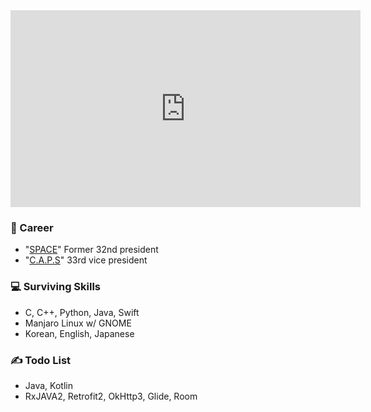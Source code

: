 <iframe width="560" height="315" src="https://www.youtube.com/embed/1gPU7GcK6zs" frameborder="0" allow="accelerometer; autoplay; clipboard-write; encrypted-media; gyroscope; picture-in-picture" allowfullscreen></iframe>

### 👋 Career
- "[SPACE](https://paichai.space)" Former 32nd president
- "[C.A.P.S](https://caps.dongguk.edu)" 33rd vice president

### 💻 Surviving Skills
- C, C++, Python, Java, Swift
- Manjaro Linux w/ GNOME
- Korean, English, Japanese

### ✍ Todo List
- Java, Kotlin
- RxJAVA2, Retrofit2, OkHttp3, Glide, Room
